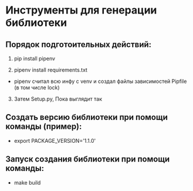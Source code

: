 # Инструменты для генерации библиотеки

## Порядок подготоительных действий:

1. pip install pipenv

2. pipenv install requirements.txt

- pipenv считал всю инфу с venv и создал файлы зависимостей Pipfile (в том числе lock)

3. Затем Setup.py, Пока выглядит так

## Создать версию библиотеки при помощи команды (пример):
- export PACKAGE_VERSION='1.1.0'

## Запуск создания библиотеки при помощи команды:
- make build